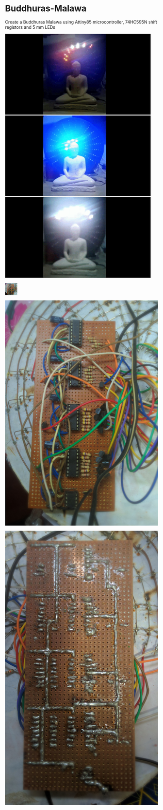 # Buddhuras-Malawa
Create a Buddhuras Malawa using Attiny85 microcontroller, 74HC595N shift registors and 5 mm LEDs

![Alt Text](https://github.com/kpgs123/Buddhuras-Malawa/blob/main/1.gif) ![Alt Text](https://github.com/kpgs123/Buddhuras-Malawa/blob/main/2.gif) ![Alt Text](https://github.com/kpgs123/Buddhuras-Malawa/blob/main/3.gif)

<img src="https://github.com/kpgs123/Buddhuras-Malawa/blob/main/Circuit%201.jpg" width="40" height="40" />

![alt text](https://github.com/kpgs123/Buddhuras-Malawa/blob/main/Circuit%201.jpg?raw=true)


![alt text](https://github.com/kpgs123/Buddhuras-Malawa/blob/main/Circuit%202.jpg?raw=true)
